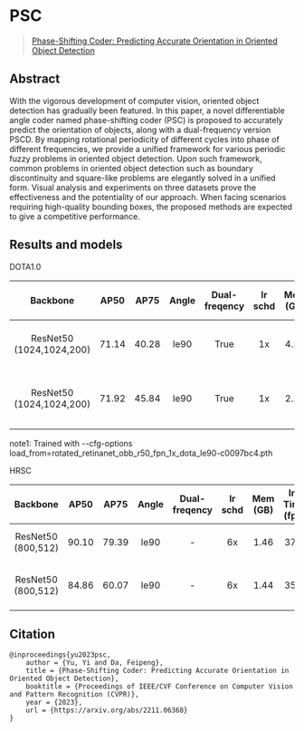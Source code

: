 # PSC

> [Phase-Shifting Coder: Predicting Accurate Orientation in Oriented Object Detection](https://arxiv.org/abs/2211.06368)

<!-- [ALGORITHM] -->

## Abstract

With the vigorous development of computer vision, oriented object detection has gradually been featured. In this paper, a novel differentiable angle coder named phase-shifting coder (PSC) is proposed to accurately predict the orientation of objects, along with a dual-frequency version PSCD. By mapping rotational periodicity of different cycles into phase of different frequencies, we provide a unified framework for various periodic fuzzy problems in oriented object detection. Upon such framework, common problems in oriented object detection such as boundary discontinuity and square-like problems are elegantly solved in a unified form. Visual analysis and experiments on three datasets prove the effectiveness and the potentiality of our approach. When facing scenarios requiring high-quality bounding boxes, the proposed methods are expected to give a competitive performance.

## Results and models

DOTA1.0

|         Backbone         | AP50  | AP75  | Angle | Dual-freqency | lr schd | Mem (GB) | Inf Time (fps) | Aug | Batch Size |                                                              Configs                                                              |                                                                                                                                                                                          Download                                                                                                                                                                                          |
| :----------------------: | :---: | :---: | :---: | :-----------: | :-----: | :------: | :------------: | :-: | :--------: | :-------------------------------------------------------------------------------------------------------------------------------: | :----------------------------------------------------------------------------------------------------------------------------------------------------------------------------------------------------------------------------------------------------------------------------------------------------------------------------------------------------------------------------------------: |
| ResNet50 (1024,1024,200) | 71.14 | 40.28 | le90  |     True      |   1x    |   4.29   |      21.9      |  -  |     2      |              [rotated-fcos-hbox-le90_r50_fpn_psc-dual_1x_dota](./rotated-fcos-hbox-le90_r50_fpn_psc-dual_1x_dota.py)              |                   [model](https://download.openmmlab.com/mmrotate/v1.0/psc/rotated-fcos-hbox-le90_r50_fpn_psc-dual_1x_dota/rotated-fcos-hbox-le90_r50_fpn_psc-dual_1x_dota-326e276b.pth) \| [log](https://download.openmmlab.com/mmrotate/v1.0/psc/rotated-fcos-hbox-le90_r50_fpn_psc-dual_1x_dota/rotated-fcos-hbox-le90_r50_fpn_psc-dual_1x_dota-20221115_233457.json)                   |
| ResNet50 (1024,1024,200) | 71.92 | 45.84 | le90  |     True      |   1x    |   2.26   |      20.1      |  -  |     2      | [rotated-retinanet-rbox-le90_r50_fpn_psc-dual_amp-1x_dota (note1)](./rotated-retinanet-rbox-le90_r50_fpn_psc-dual_amp-1x_dota.py) | [model](https://download.openmmlab.com/mmrotate/v1.0/psc/rotated-retinanet-rbox-le90_r50_fpn_psc-dual_amp-1x_dota/rotated-retinanet-rbox-le90_r50_fpn_psc-dual_amp-1x_dota-951713be.pth) \| [log](https://download.openmmlab.com/mmrotate/v1.0/psc/rotated-retinanet-rbox-le90_r50_fpn_psc-dual_amp-1x_dota/rotated-retinanet-rbox-le90_r50_fpn_psc-dual_amp-1x_dota-20221121_131433.json) |

note1: Trained with --cfg-options load_from=rotated_retinanet_obb_r50_fpn_1x_dota_le90-c0097bc4.pth

HRSC

|      Backbone      | AP50  | AP75  | Angle | Dual-freqency | lr schd | Mem (GB) | Inf Time (fps) | Aug | Batch Size |                                                    Configs                                                    |                                                                                                                                                                              Download                                                                                                                                                                              |
| :----------------: | :---: | :---: | :---: | :-----------: | :-----: | :------: | :------------: | :-: | :--------: | :-----------------------------------------------------------------------------------------------------------: | :----------------------------------------------------------------------------------------------------------------------------------------------------------------------------------------------------------------------------------------------------------------------------------------------------------------------------------------------------------------: |
| ResNet50 (800,512) | 90.10 | 79.39 | le90  |       -       |   6x    |   1.46   |      37.0      | RR  |     2      |      [rotated-fcos-hbox-le90_r50_fpn_psc_rr-6x_hrsc](./rotated-fcos-hbox-le90_r50_fpn_psc_rr-6x_hrsc.py)      |           [model](https://download.openmmlab.com/mmrotate/v1.0/psc/rotated-fcos-hbox-le90_r50_fpn_psc_rr-6x_hrsc/rotated-fcos-hbox-le90_r50_fpn_psc_rr-6x_hrsc-3da09c7a.pth) \| [log](https://download.openmmlab.com/mmrotate/v1.0/psc/rotated-fcos-hbox-le90_r50_fpn_psc_rr-6x_hrsc/rotated-fcos-hbox-le90_r50_fpn_psc_rr-6x_hrsc-20221114_193627.json)           |
| ResNet50 (800,512) | 84.86 | 60.07 | le90  |       -       |   6x    |   1.44   |      35.7      | RR  |     2      | [rotated-retinanet-rbox-le90_r50_fpn_psc_rr-6x_hrsc](./rotated-retinanet-rbox-le90_r50_fpn_psc_rr-6x_hrsc.py) | [model](https://download.openmmlab.com/mmrotate/v1.0/psc/rotated-retinanet-rbox-le90_r50_fpn_psc_rr-6x_hrsc/rotated-retinanet-rbox-le90_r50_fpn_psc_rr-6x_hrsc-d2e78a2d.pth) \| [log](https://download.openmmlab.com/mmrotate/v1.0/psc/rotated-retinanet-rbox-le90_r50_fpn_psc_rr-6x_hrsc/rotated-retinanet-rbox-le90_r50_fpn_psc_rr-6x_hrsc-20221119_190110.json) |

## Citation

```
@inproceedings{yu2023psc,
    author = {Yu, Yi and Da, Feipeng},
    title = {Phase-Shifting Coder: Predicting Accurate Orientation in Oriented Object Detection},
    booktitle = {Proceedings of IEEE/CVF Conference on Computer Vision and Pattern Recognition (CVPR)},
    year = {2023},
    url = {https://arxiv.org/abs/2211.06368}
}
```
